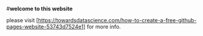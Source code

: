 #**welcome to this website**

please visit [https://towardsdatascience.com/how-to-create-a-free-github-pages-website-53743d7524e1] for more info.

